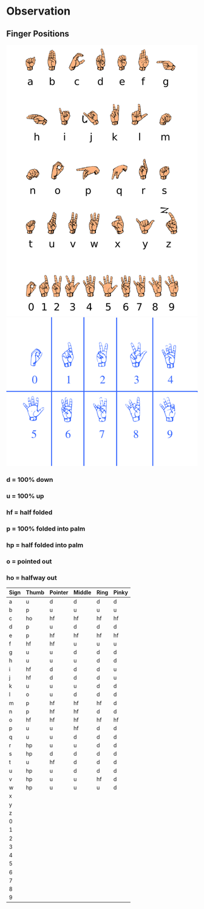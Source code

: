 # Observation

## Finger Positions

![ASL_Chart_Letters](https://github.com/jmuss07/Automated-Sign-Language/blob/29e54383c229b77c35f2ddbddc25b1c4af1a30ff/Images/Planning/ASL_Chart.png?raw=true)
![ASL_Chart_Numbers](https://github.com/jmuss07/Automated-Sign-Language/blob/main/Images/ASL_0-9.png?raw=true)

### d = 100% down

### u = 100% up

### hf = half folded

### p = 100% folded into palm

### hp = half folded into palm

### o = pointed out

### ho = halfway out

| Sign | Thumb | Pointer | Middle | Ring | Pinky |
| ---- | ----- | ------- | ------ | ---- | ----- |
| a    | u     | d       | d      | d    | d     |
| b    | p     | u       | u      | u    | u     |
| c    | ho    | hf      | hf     | hf   | hf    |
| d    | p     | u       | d      | d    | d     |
| e    | p     | hf      | hf     | hf   | hf    |
| f    | hf    | hf      | u      | u    | u     |
| g    | u     | u       | d      | d    | d     |
| h    | u     | u       | u      | d    | d     |
| i    | hf    | d       | d      | d    | u     |
| j    | hf    | d       | d      | d    | u     |
| k    | u     | u       | u      | d    | d     |
| l    | o     | u       | d      | d    | d     |
| m    | p     | hf      | hf     | hf   | d     |
| n    | p     | hf      | hf     | d    | d     |
| o    | hf    | hf      | hf     | hf   | hf    |
| p    | u     | u       | hf     | d    | d     |
| q    | u     | u       | d      | d    | d     |
| r    | hp    | u       | u      | d    | d     |
| s    | hp    | d       | d      | d    | d     |
| t    | u     | hf      | d      | d    | d     |
| u    | hp    | u       | d      | d    | d     |
| v    | hp    | u       | u      | hf   | d     |
| w    | hp    | u       | u      | u    | d     |
| x    |       |         |        |      |       |
| y    |       |         |        |      |       |
| z    |       |         |        |      |       |
| 0    |       |         |        |      |       |
| 1    |       |         |        |      |       |
| 2    |       |         |        |      |       |
| 3    |       |         |        |      |       |
| 4    |       |         |        |      |       |
| 5    |       |         |        |      |       |
| 6    |       |         |        |      |       |
| 7    |       |         |        |      |       |
| 8    |       |         |        |      |       |
| 9    |       |         |        |      |       |
